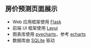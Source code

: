 ## 房价预测页面展示

+ Web 应用框架使用 [Flask](https://flask.net.cn/)
+ 前端 UI 框架使用 [Layui](https://www.layuiweb.com/)
+ 图表库使用 [pyecharts](https://pyecharts.org/#/)，参考 [echarts](https://echarts.apache.org/zh/index.html)
+ 数据库由 [SQLite](https://www.sqlite.org/index.html) 驱动
